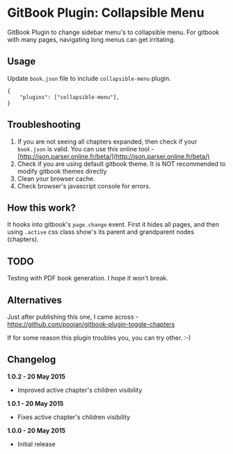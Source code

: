 GitBook Plugin: Collapsible Menu
======================================

GitBook Plugin to change sidebar menu's to collapsible menu. For gitbook with many pages, navigating long menus can get irritating.

## Usage

Update `book.json` file to include `collapsible-menu` plugin.

```
{
    "plugins": ["collapsible-menu"],
}
```

## Troubleshooting

1. If you are not seeing all chapters expanded, then check if your `book.json` is valid. You can use this online tool - [http://json.parser.online.fr/beta/](http://json.parser.online.fr/beta/)
2. Check if you are using default gitbook theme. It is NOT recommended to modify gitbook themes directly
3. Clean your browser cache.
4. Check browser's javascript console for errors.

## How this work?

It hooks into gitbook's `page.change` event. First it hides all pages, and then using `.active` css class show's its parent and grandparent nodes (chapters).

## TODO

Testing with PDF book generation. I hope it won't break.

## Alternatives

Just after publishing this one, I came across - https://github.com/poojan/gitbook-plugin-toggle-chapters

If for some reason this plugin troubles you, you can try other. :-)

## Changelog

**1.0.2 - 20 May 2015**

- Improved active chapter's children visibility

**1.0.1 - 20 May 2015**

- Fixes active chapter's children visibility

**1.0.0 - 20 May 2015**

- Initial release
